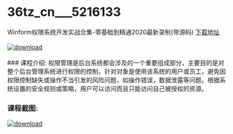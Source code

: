 # 36tz_cn___5216133
Winform权限系统开发实战合集-零基础到精通2020最新录制(带源码)
[下载地址](http://www.36tz.cn/article/5216133 "下载地址")
<br/></br>[![download](http://36tz.cn/muke_img/2020_11_2-40-300x161.png "下载地址")](http://www.36tz.cn/article/5216133 "下载地址")
<br/></br>### 课程介绍:
权限管理是后台系统都会涉及的一个重要组成部分，主要目的是对整个后台管理系统进行权限的控制，针对对象是使用该系统的用户或员工，避免因权限控制缺失或操作不当引发的风险问题，如操作错误，数据泄露等问题。根据系统设置的安全规则或策略，用户可以访问而且只能访问自己被授权的资源。

### 课程截图:
[![download](http://36tz.cn/muke_img/2020_11_1-40.png "下载地址")](http://www.36tz.cn/article/5216133 "下载地址")
